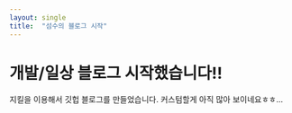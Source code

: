 ```yaml
---
layout: single
title:  "섬수의 블로그 시작"
---
```


# 개발/일상 블로그 시작했습니다!!
지킬을 이용해서 깃헙 블로그를 만들었습니다. 커스텀할게 아직 많아 보이네요ㅎㅎ...
